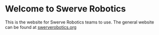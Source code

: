 # Welcome to Swerve Robotics

This is the website for Swerve Robotics teams to use.
The general website can be found at [swerverobotics.org]()